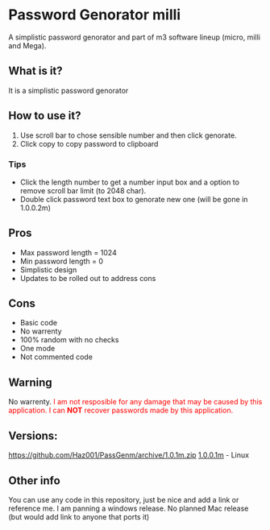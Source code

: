 # Password Genorator milli
A simplistic password genorator and part of m3 software lineup (micro, milli and Mega).
## What is it?
It is a simplistic password genorator
## How to use it?
1. Use scroll bar to chose sensible number and then click genorate.
2. Click copy to copy password to clipboard
### Tips
- Click the length number to get a number input box and a option to remove scroll bar limit (to 2048 char).
- Double click password text box to genorate new one (will be gone in 1.0.0.2m)
## Pros
- Max password length = 1024
- Min password length = 0
- Simplistic design
- Updates to be rolled out to address cons
## Cons
- Basic code
- No warrenty
- 100% random with no checks
- One mode
- Not commented code
## Warning
No warrenty.
<span style="color:red">
I am not resposible for any damage that may be caused by this application.
I can <b>NOT</b> recover passwords made by this application.</span>
## Versions:
https://github.com/Haz001/PassGenm/archive/1.0.1m.zip
<a href="https://github.com/Haz001/PassGenm/releases/download/1.0.1m/passgen1.exe">1.0.0.1m</a> - Linux
## Other info
You can use any code in this repository, just be nice and add a link or reference me.
I am panning a windows release.
No planned Mac release (but would add link to anyone that ports it)
